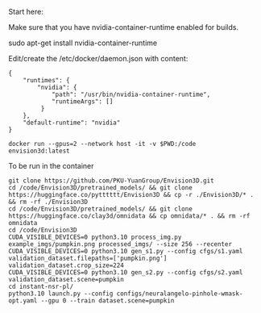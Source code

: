 Start here: 


Make sure that you have nvidia-container-runtime enabled for builds.   

sudo apt-get install nvidia-container-runtime   

Edit/create the /etc/docker/daemon.json with content:  

```
{
    "runtimes": {
        "nvidia": {
            "path": "/usr/bin/nvidia-container-runtime",
            "runtimeArgs": []
         } 
    },
    "default-runtime": "nvidia" 
}
```
```
docker run --gpus=2 --network host -it -v $PWD:/code  envision3d:latest
```
To be run in the container
```
git clone https://github.com/PKU-YuanGroup/Envision3D.git
cd /code/Envision3D/pretrained_models/ && git clone https://huggingface.co/pytttttt/Envision3D && cp -r ./Envision3D/* . && rm -rf ./Envision3D
cd /code/Envision3D/pretrained_models/ && git clone https://huggingface.co/clay3d/omnidata && cp omnidata/* . && rm -rf omnidata
cd /code/Envision3D 
CUDA_VISIBLE_DEVICES=0 python3.10 process_img.py example_imgs/pumpkin.png processed_imgs/ --size 256 --recenter
CUDA_VISIBLE_DEVICES=0 python3.10 gen_s1.py --config cfgs/s1.yaml  validation_dataset.filepaths=['pumpkin.png'] validation_dataset.crop_size=224
CUDA_VISIBLE_DEVICES=0 python3.10 gen_s2.py --config cfgs/s2.yaml  validation_dataset.scene=pumpkin
cd instant-nsr-pl/
python3.10 launch.py --config configs/neuralangelo-pinhole-wmask-opt.yaml --gpu 0 --train dataset.scene=pumpkin
```


